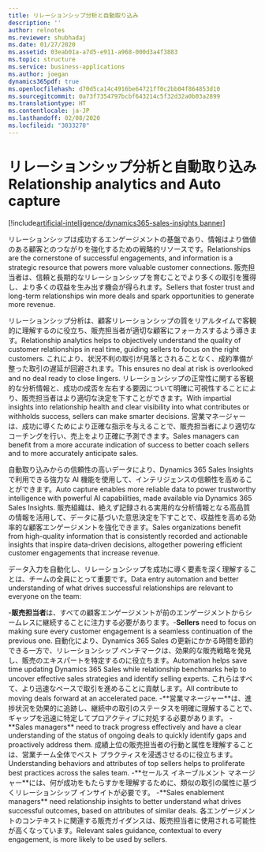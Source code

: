 ```yaml
---
title: リレーションシップ分析と自動取り込み
description: ''
author: relnotes
ms.reviewer: shubhadaj
ms.date: 01/27/2020
ms.assetid: 03eab01a-a7d5-e911-a968-000d3a4f3883
ms.topic: structure
ms.service: business-applications
ms.author: joegan
dynamics365pdf: true
ms.openlocfilehash: d70d5ca14c4916be64721ff0c2bb04f864853d10
ms.sourcegitcommit: 0a73f7354797bcbf643214c5f32d32a0b03a2899
ms.translationtype: HT
ms.contentlocale: ja-JP
ms.lasthandoff: 02/08/2020
ms.locfileid: "3033270"
---
```

# <a name="relationship-analytics-and-auto-capture"></a><span data-ttu-id="6999f-102">リレーションシップ分析と自動取り込み</span><span class="sxs-lookup"><span data-stu-id="6999f-102">Relationship analytics and Auto capture</span></span>

[!include[artificial-intelligence/dynamics365-sales-insights banner](../includes/artificial-intelligence/dynamics365-sales-insights.md)]

<!--structure start-->
<span data-ttu-id="6999f-103">リレーションシップは成功するエンゲージメントの基盤であり、情報はより価値のある顧客とのつながりを強化するための戦略的リソースです。</span><span class="sxs-lookup"><span data-stu-id="6999f-103">Relationships are the cornerstone of successful engagements, and information is a strategic resource that powers more valuable customer connections.</span></span> <span data-ttu-id="6999f-104">販売担当者は、信頼と長期的なリレーションシップを育むことでより多くの取引を獲得し、より多くの収益を生み出す機会が得られます。</span><span class="sxs-lookup"><span data-stu-id="6999f-104">Sellers that foster trust and long-term relationships win more deals and spark opportunities to generate more revenue.</span></span> 

<span data-ttu-id="6999f-105">リレーションシップ分析は、顧客リレーションシップの質をリアルタイムで客観的に理解するのに役立ち、販売担当者が適切な顧客にフォーカスするよう導きます。</span><span class="sxs-lookup"><span data-stu-id="6999f-105">Relationship analytics helps to objectively understand the quality of customer relationships in real time, guiding sellers to focus on the right customers.</span></span> <span data-ttu-id="6999f-106">これにより、状況不利の取引が見落とされることなく、成約準備が整った取引の遅延が回避されます。</span><span class="sxs-lookup"><span data-stu-id="6999f-106">This ensures no deal at risk is overlooked and no deal ready to close lingers.</span></span> <span data-ttu-id="6999f-107">リレーションシップの正常性に関する客観的な分析情報と、成功の成否を左右する要因について明確に可視性することにより、販売担当者はより適切な決定を下すことができます。</span><span class="sxs-lookup"><span data-stu-id="6999f-107">With impartial insights into relationship health and clear visibility into what contributes or withholds success, sellers can make smarter decisions.</span></span> <span data-ttu-id="6999f-108">営業マネージャーは、成功に導くためにより正確な指示を与えることで、販売担当者により適切なコーチングを行い、売上をより正確に予測できます。</span><span class="sxs-lookup"><span data-stu-id="6999f-108">Sales managers can benefit from a more accurate indication of success to better coach sellers and to more accurately anticipate sales.</span></span> 

<span data-ttu-id="6999f-109">自動取り込みからの信頼性の高いデータにより、Dynamics 365 Sales Insights で利用できる強力な AI 機能を使用して、インテリジェンスの信頼性を高めることができます。</span><span class="sxs-lookup"><span data-stu-id="6999f-109">Auto capture enables more reliable data to power trustworthy intelligence with powerful AI capabilities, made available via Dynamics 365 Sales Insights.</span></span> <span data-ttu-id="6999f-110">販売組織は、絶えず記録される実用的な分析情報となる高品質の情報を活用して、データに基づいた意思決定を下すことで、収益性を高める効率的な顧客エンゲージメントを強化できます。</span><span class="sxs-lookup"><span data-stu-id="6999f-110">Sales organizations benefit from high-quality information that is consistently recorded and actionable insights that inspire data-driven decisions, altogether powering efficient customer engagements that increase revenue.</span></span> 

<span data-ttu-id="6999f-111">データ入力を自動化し、リレーションシップを成功に導く要素を深く理解することは、チームの全員にとって重要です。</span><span class="sxs-lookup"><span data-stu-id="6999f-111">Data entry automation and better understanding of what drives successful relationships are relevant to everyone on the team:</span></span>

<span data-ttu-id="6999f-112">-**販売担当者**は、すべての顧客エンゲージメントが前のエンゲージメントからシームレスに継続することに注力する必要があります。</span><span class="sxs-lookup"><span data-stu-id="6999f-112">-**Sellers** need to focus on making sure every customer engagement is a seamless continuation of the previous one.</span></span> <span data-ttu-id="6999f-113">自動化により、Dynamics 365 Sales の更新にかかる時間を節約できる一方で、リレーションシップ ベンチマークは、効果的な販売戦略を発見し、販売のエキスパートを特定するのに役立ちます。</span><span class="sxs-lookup"><span data-stu-id="6999f-113">Automation helps save time updating Dynamics 365 Sales while relationship benchmarks help to uncover effective sales strategies and identify selling experts.</span></span> <span data-ttu-id="6999f-114">これらはすべて、より迅速なペースで取引を進めることに貢献します。</span><span class="sxs-lookup"><span data-stu-id="6999f-114">All contribute to moving deals forward at an accelerated pace.</span></span><span data-ttu-id="6999f-115">
-\*\*営業マネージャー\*\*は、進捗状況を効果的に追跡し、継続中の取引のステータスを明確に理解することで、ギャップを迅速に特定してプロアクティブに対処する必要があります。</span><span class="sxs-lookup"><span data-stu-id="6999f-115">
-\*\*Sales managers*\* need to track progress effectively and have a clear understanding of the status of ongoing deals to quickly identify gaps and proactively address them.</span></span> <span data-ttu-id="6999f-116">成績上位の販売担当者の行動と属性を理解することは、営業チーム全体でベスト プラクティスを浸透させるのに役立ちます。</span><span class="sxs-lookup"><span data-stu-id="6999f-116">Understanding behaviors and attributes of top sellers helps to proliferate best practices across the sales team.</span></span><span data-ttu-id="6999f-117">
-\*\*セールス イネーブルメント マネージャー\*\*には、何が成功をもたらすかを理解するために、類似の取引の属性に基づくリレーションシップ インサイトが必要です。</span><span class="sxs-lookup"><span data-stu-id="6999f-117">
-\*\*Sales enablement managers*\* need relationship insights to better understand what drives successful outcomes, based on attributes of similar deals.</span></span> <span data-ttu-id="6999f-118">各エンゲージメントのコンテキストに関連する販売ガイダンスは、販売担当者に使用される可能性が高くなっています。</span><span class="sxs-lookup"><span data-stu-id="6999f-118">Relevant sales guidance, contextual to every engagement, is more likely to be used by sellers.</span></span>
<!--structure end-->




